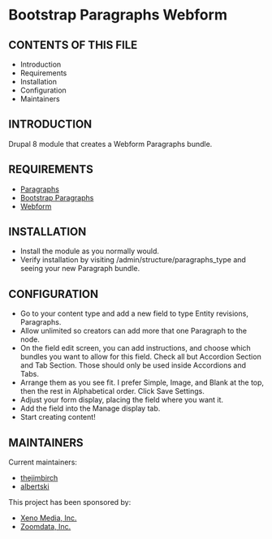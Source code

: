 # Bootstrap Paragraphs Webform

CONTENTS OF THIS FILE
---------------------

 * Introduction
 * Requirements
 * Installation
 * Configuration
 * Maintainers

INTRODUCTION
------------

Drupal 8 module that creates a Webform Paragraphs bundle.

REQUIREMENTS
------------

  * [Paragraphs](https://www.drupal.org/project/paragraphs)
  * [Bootstrap Paragraphs](https://www.drupal.org/project/bootstrap_paragraphs)
  * [Webform](https://www.drupal.org/project/webform)

INSTALLATION
------------

  * Install the module as you normally would.
  * Verify installation by visiting /admin/structure/paragraphs_type and seeing
  your new Paragraph bundle.

CONFIGURATION
-------------

  * Go to your content type and add a new field to type Entity revisions,
  Paragraphs.
  * Allow unlimited so creators can add more that one Paragraph to the node.
  * On the field edit screen, you can add instructions, and choose which
  bundles you want to allow for this field. Check all but Accordion Section and
  Tab Section. Those should only be used inside Accordions and Tabs.
  * Arrange them as you see fit. I prefer Simple, Image, and Blank at the top,
  then the rest in Alphabetical order. Click Save Settings.
  * Adjust your form display, placing the field where you want it.
  * Add the field into the Manage display tab.
  * Start creating content!

MAINTAINERS
-----------

Current maintainers:
  * [thejimbirch](https://www.drupal.org/u/thejimbirch)
  * [albertski](https://www.drupal.org/u/albertski)

This project has been sponsored by:
  * [Xeno Media, Inc.](http://www.xenomedia.com)
  * [Zoomdata, Inc.](http://www.zoomdata.com)
